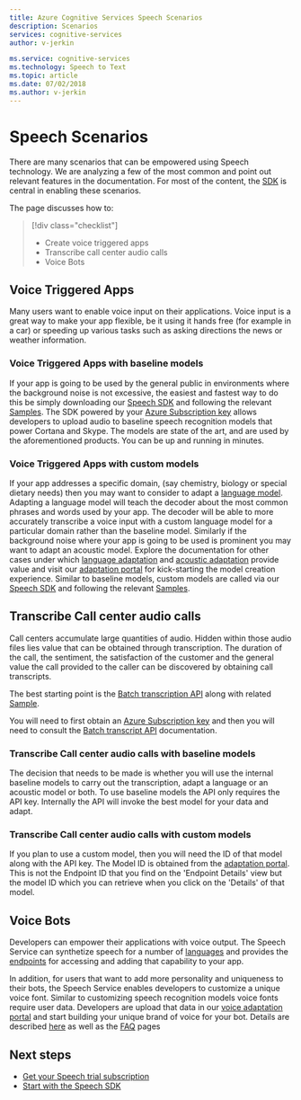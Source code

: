 ```yaml
---
title: Azure Cognitive Services Speech Scenarios
description: Scenarios
services: cognitive-services
author: v-jerkin

ms.service: cognitive-services
ms.technology: Speech to Text
ms.topic: article
ms.date: 07/02/2018
ms.author: v-jerkin
---
```


# Speech Scenarios

There are many scenarios that can be empowered using Speech technology. We are analyzing a few of the most common and point out relevant features in the documentation. For most of the content, the [SDK](speech-sdk.md) is central in enabling these scenarios.

The page discusses how to:
> [!div class="checklist"]
> * Create voice triggered apps
> * Transcribe call center audio calls
> * Voice Bots

## Voice Triggered Apps

Many users want to enable voice input on their applications. Voice input is a great way to make your app flexible, be it using it hands free (for example in a car) or speeding up various tasks such as asking directions the news or weather information. 

### Voice Triggered Apps with baseline models

If your app is going to be used by the general public in environments where the background noise is not excessive, the easiest and fastest way to do this be simply downloading our [Speech SDK](speech-sdk.md) and following the relevant [Samples](quickstart-csharp-dotnet-windows.md). The SDK powered by your [Azure Subscription key](https://azure.microsoft.com/try/cognitive-services/) allows developers to upload audio to baseline speech recognition models that power Cortana and Skype. The models are state of the art, and are used by the aforementioned products. You can be up and running in minutes.

### Voice Triggered Apps with custom models

If your app addresses a specific domain, (say chemistry, biology or special dietary needs) then you may want to consider to adapt a [language model](how-to-customize-language-model.md). Adapting a language model will teach the decoder about the most common phrases and words used by your app. The decoder will be able to more accurately transcribe a voice input with a custom language model for a particular domain rather than the baseline model. Similarly if the background noise where your app is going to be used is prominent you may want to adapt an acoustic model. Explore the documentation for other cases under which [language adaptation](how-to-customize-language-model.md) and [acoustic adaptation](how-to-customize-acoustic-models.md) provide value and visit our [adaptation portal](https://customspeech.ai) for kick-starting the model creation experience. Similar to baseline models, custom models are called via our [Speech SDK](speech-sdk.md) and following the relevant [Samples](quickstart-csharp-dotnet-windows.md).

## Transcribe Call center audio calls

Call centers accumulate large quantities of audio. Hidden within those audio files lies value that can be obtained through transcription. The duration of the call, the sentiment, the satisfaction of the customer and the general value the call provided to the caller can be discovered by obtaining call transcripts.

The best starting point is the [Batch transcription API](batch-transcription.md) along with related [Sample](https://github.com/PanosPeriorellis/Speech_Service-BatchTranscriptionAPI).

You will need to first obtain an [Azure Subscription key](https://azure.microsoft.com/try/cognitive-services/) and then you will need to consult the [Batch transcript API](batch-transcription.md) documentation.

### Transcribe Call center audio calls with baseline models

The decision that needs to be made is whether you will use the internal baseline models to carry out the transcription, adapt a language or an acoustic model or both. To use baseline models the API only requires the API key. Internally the API will invoke the best model for your data and adapt.

### Transcribe Call center audio calls with custom models

If you plan to use a custom model, then you will need the ID of that model along with the API key. The Model ID is obtained from the [adaptation portal](https://customspeech.ai). This is not the Endpoint ID that you find on the 'Endpoint Details' view but the model ID which you can retrieve when you click on the 'Details' of that model.

## Voice Bots

Developers can empower their applications with voice output. The Speech Service can synthetize speech for a number of [languages](supported-languages.md) and provides the [endpoints](rest-apis.md) for accessing and adding that capability to your app.

In addition, for users that want to add more personality and uniqueness to their bots, the Speech Service enables developers to customize a unique voice font. Similar to customizing speech recognition models voice fonts require user data. Developers are upload that data in our [voice adaptation portal](https://customspeech.ai) and start building your unique brand of voice for your bot. Details are described [here](how-to-text-to-speech.md) as well as the [FAQ](faq-text-to-speech.md) pages 

## Next steps

* [Get your Speech trial subscription](https://azure.microsoft.com/try/cognitive-services/)
* [Start with the Speech SDK](speech-sdk.md)
